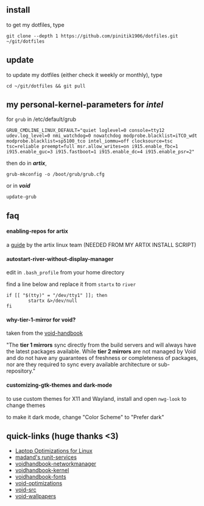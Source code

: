 ## install
to get my dotfiles, type

```
git clone --depth 1 https://github.com/pinitik1906/dotfiles.git ~/git/dotfiles
```

## update
to update my dotfiles (either check it weekly or monthly), type

```
cd ~/git/dotfiles && git pull
```

## my personal-kernel-parameters for *intel*
for `grub` in /etc/default/grub
```
GRUB_CMDLINE_LINUX_DEFAULT="quiet loglevel=0 console=tty12 udev.log_level=0 nmi_watchdog=0 nowatchdog modprobe.blacklist=iTCO_wdt modprobe.blacklist=sp5100_tco intel_iommu=off clocksource=tsc tsc=reliable preempt=full msr.allow_writes=on i915.enable_fbc=1 i915.enable_guc=3 i915.fastboot=1 i915.enable_dc=4 i915.enable_psr=2"
```
then do in ***artix***,
```
grub-mkconfig -o /boot/grub/grub.cfg
```
or in ***void***
```
update-grub
```

## faq

#### enabling-repos for artix
a [guide](https://wiki.artixlinux.org/Main/Repositories) by the artix linux team (NEEDED FROM MY ARTIX INSTALL SCRIPT)

#### autostart-river-without-display-manager
edit in `.bash_profile` from your home directory

find a line below and replace it from `startx` to `river`
```
if [[ "$(tty)" = "/dev/tty1" ]]; then
        startx &>/dev/null
fi
```

#### why-tier-1-mirror for void?
taken from the [void-handbook](https://xmirror.voidlinux.org) 

"The **tier 1 mirrors** sync directly from the build servers and will always have the latest packages available. While **tier 2 mirrors** are not managed by Void and do not have any guarantees of freshness or completeness of packages, nor are they required to sync every available architecture or sub-repository."

#### customizing-gtk-themes and dark-mode
to use custom themes for X11 and Wayland, install and open `nwg-look` to change themes

to make it dark mode, change "Color Scheme" to "Prefer dark"

## quick-links (huge thanks <3)
- [Laptop Optimizations for Linux](https://gist.github.com/LarryIsBetter/218fda4358565c431ba0e831665af3d1)
- [madand's runit-services](https://github.com/madand/runit-services)
- [voidhandbook-networkmanager](https://docs.voidlinux.org/config/network/networkmanager.html#starting-networkmanager)
- [voidhandbook-kernel](https://docs.voidlinux.org/config/kernel.html#switching-to-another-kernel-series)
- [voidhandbook-fonts](https://docs.voidlinux.org/config/graphical-session/fonts.html)
- [void-optimizations](https://gist.github.com/themagicalmammal/e443d3c5440d566f8206e5b957ab1493)
- [void-src](https://github.com/void-linux/void-packages)
- [void-wallpapers](https://osowoso.github.io/Void-Wallpapers/)
